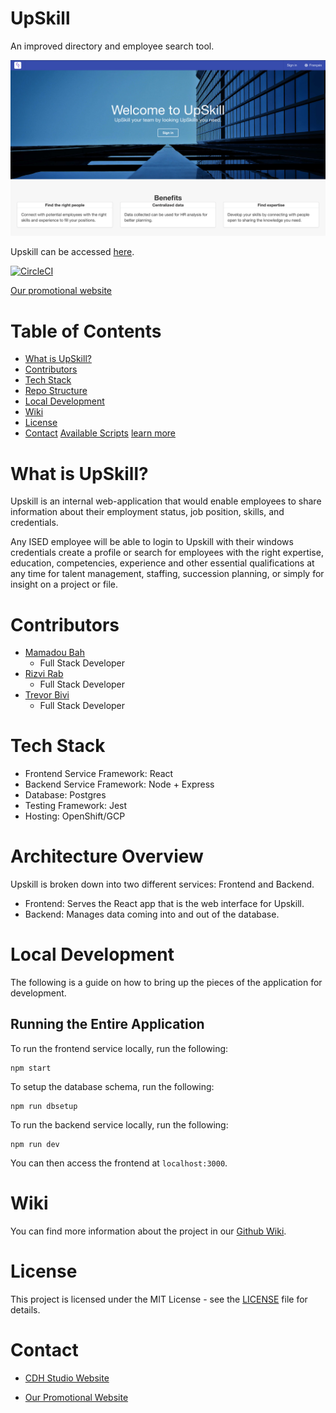 # UpSkill

An improved directory and employee search tool.

![Upskill Screenshot](docs/wikiFiles/upskill-splash.png?raw=true)

Upskill can be accessed [here](http://upskill-upskill.apps.dev.openshift.ised-isde.canada.ca/).

[![CircleCI](https://circleci.com/gh/CDH-Studio/UpSkill.svg?style=svg)](https://circleci.com/gh/CDH-Studio/UpSkill)

[Our promotional website](https://cdh-studio.github.io/UpSkill/)

# Table of Contents

- [What is UpSkill?](#what-is-upskill)
- [Contributors](#contributors)
- [Tech Stack](#tech-stack)
- [Repo Structure](#repo-structure)
- [Local Development](#local-development)
- [Wiki](#wiki)
- [License](#license)
- [Contact](#contact)
  [Available Scripts](#available-scripts)
  [learn more](#learn-more)

# What is UpSkill?

Upskill is an internal web-application that would enable employees to share information about their employment status, job position, skills, and credentials.

Any ISED employee will be able to login to Upskill with their windows credentials create a profile or search for employees with the right expertise, education, competencies, experience and other essential qualifications at any time for talent management, staffing, succession planning, or simply for insight on a project or file.

# Contributors

- [Mamadou Bah](https://www.linkedin.com/in/mamadou-bah-9962a711b/)
  - Full Stack Developer
- [Rizvi Rab](https://www.linkedin.com/in/rizvi-rab-370327160/)
  - Full Stack Developer
- [Trevor Bivi](https://www.linkedin.com/in/trevor-bivi-736181193/)
  - Full Stack Developer

# Tech Stack

- Frontend Service Framework: React
- Backend Service Framework: Node + Express
- Database: Postgres
- Testing Framework: Jest
- Hosting: OpenShift/GCP

# Architecture Overview

Upskill is broken down into two different services: Frontend and Backend.

- Frontend: Serves the React app that is the web interface for Upskill.
- Backend: Manages data coming into and out of the database.

# Local Development

The following is a guide on how to bring up the pieces of the application for development.

## Running the Entire Application

To run the frontend service locally, run the following:

```
npm start
```

To setup the database schema, run the following:

```
npm run dbsetup
```

To run the backend service locally, run the following:

```
npm run dev
```

You can then access the frontend at `localhost:3000`.

# Wiki

You can find more information about the project in our [Github Wiki](https://github.com/CDH-Studio/UpSkill/wiki).

# License

This project is licensed under the MIT License - see the [LICENSE](LICENSE) file for details.

# Contact

- [CDH Studio Website](https://cdhstudio.ca/)

- [Our Promotional Website](https://cdh-studio.github.io/UpSkill/)
